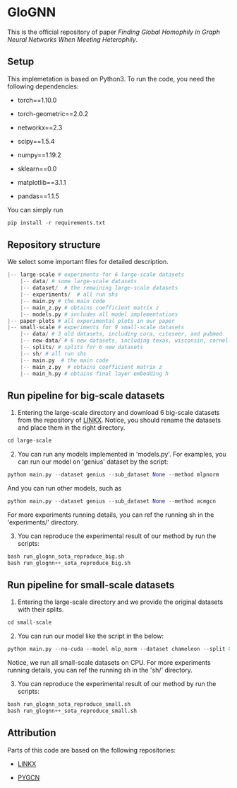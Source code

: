 # GloGNN

This is the official repository of paper *Finding Global Homophily in Graph Neural Networks When Meeting Heterophily*.

## Setup

This implemetation is based on Python3. To run the code, you need the following dependencies:

- torch==1.10.0

- torch-geometric==2.0.2

- networkx==2.3

- scipy==1.5.4

- numpy==1.19.2

- sklearn==0.0

- matplotlib==3.1.1

- pandas==1.1.5

You can simply run 

```python
pip install -r requirements.txt
```

## Repository structure
We select some important files for detailed description.

```python
|-- large-scale # experiments for 6 large-scale datasets
    |-- data/ # some large-scale datasets
    |-- dataset/  # the remaining large-scale datasets
    |-- experiments/  # all run shs
    |-- main.py # the main code
    |-- main_z.py # obtains coefficient matrix z 
    |-- models.py # includes all model implementations
|-- paper-plots # all experimental plots in our paper
|-- small-scale # experiments for 9 small-scale datasets
    |-- data/ # 3 old datasets, including cora, citeseer, and pubmed
    |-- new-data/ # 6 new datasets, including texas, wisconsin, cornell, actor, squirrel, and chameleon
    |-- splits/ # splits for 6 new datasets
    |-- sh/ # all run shs
    |-- main.py  # the main code
    |-- main_z.py  # obtains coefficient matrix z
    |-- main_h.py # obtains final layer embedding h
```

## Run pipeline for big-scale datasets
1. Entering the large-scale directory and download 6 big-scale datasets from the repository of [LINKX](https://github.com/CUAI/Non-Homophily-Large-Scale). Notice, you should rename the datasets and place them in the right directory.
```python
cd large-scale
```

2. You can run any models implemented in 'models.py'. For examples, you can run our model on 'genius' dataset by the script:
```python
python main.py --dataset genius --sub_dataset None --method mlpnorm
```
And you can run other models, such as 
```python
python main.py --dataset genius --sub_dataset None --method acmgcn
```
For more experiments running details, you can ref the running sh in the 'experiments/' directory.

3. You can reproduce the experimental result of our method by run the scripts:
```python
bash run_glognn_sota_reproduce_big.sh
bash run_glognn++_sota_reproduce_big.sh
```



## Run pipeline for small-scale datasets
1. Entering the large-scale directory and we provide the original datasets with their splits.
```python
cd small-scale
```

2. You can run our model like the script in the below:
```python
python main.py --no-cuda --model mlp_norm --dataset chameleon --split 0
```
Notice, we run all small-scale datasets on CPU.
For more experiments running details, you can ref the running sh in the 'sh/' directory.


3. You can reproduce the experimental result of our method by run the scripts:
```python
bash run_glognn_sota_reproduce_small.sh
bash run_glognn++_sota_reproduce_small.sh
```


## Attribution

Parts of this code are based on the following repositories:

- [LINKX](https://github.com/CUAI/Non-Homophily-Large-Scale)

- [PYGCN](https://github.com/tkipf/pygcn)
